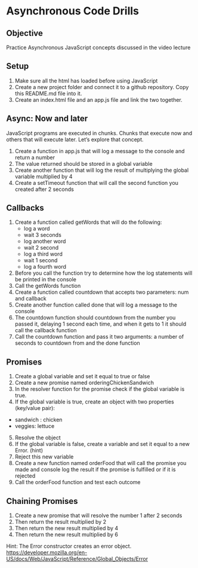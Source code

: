 # Asynchronous Code Drills
## Objective
Practice Asynchronous JavaScript concepts discussed in the video lecture

## Setup
1. Make sure all the html has loaded before using JavaScript
2. Create a new project folder and connect it to a github repository. Copy this README.md file into it.
3. Create an index.html file and an app.js file and link the two together.

## Async: Now and later
JavaScript programs are executed in chunks. Chunks that execute now and others that will execute later. Let’s explore that concept.

1. Create a function in app.js that will log a message to the console and return a number
2. The value returned should be stored in a global variable
3. Create another function that will log the result of multiplying the global variable multiplied by 4
4. Create a setTimeout function that will call the second function you created after 2 seconds

## Callbacks
1. Create a function called getWords that will do the following:
   - log a word
   - wait 3 seconds
   - log another word
   - wait 2 second
   - log a third word
   - wait 1 second
   - log a fourth word
2. Before you call the function try to determine how the log statements will be printed in the console
3. Call the getWords function
4. Create a function called countdown that accepts two parameters: num and callback
5. Create another function called done that will log a message to the console
6. The countdown function should countdown from the number you passed it, delaying 1 second each time, and when it gets to 1 it should call the callback function
7. Call the countdown function and pass it two arguments: a number of seconds to countdown from and the done function

## Promises
1. Create a global variable and set it equal to true or false
2. Create a new promise named orderingChickenSandwich
3. In the resolver function for the promise check if the global variable is true.
4. If the global variable is true, create an object with two properties (key/value pair):
 - sandwich : chicken
 - veggies: lettuce
5. Resolve the object
6. If the global variable is false, create a variable and set it equal to a new Error. (hint)
7. Reject this new variable
8. Create a new function named orderFood that will call the promise you made and console log the result if the promise is fulfilled or if it is rejected
9. Call the orderFood function and test each outcome

## Chaining Promises
1. Create a new promise that will resolve the number 1 after 2 seconds
2. Then return the result multiplied by 2
3. Then return the new result multiplied by 4
4. Then return the new result multiplied by 6

Hint:
The Error constructor creates an error object. https://developer.mozilla.org/en-US/docs/Web/JavaScript/Reference/Global_Objects/Error
